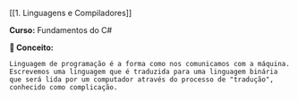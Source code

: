 
[[1. Linguagens e Compiladores]]

**Curso:** Fundamentos do C#  

**📖 Conceito:**

```
Linguagem de programação é a forma como nos comunicamos com a máquina.
Escrevemos uma linguagem que é traduzida para uma linguagem binária que será lida por um computador através do processo de "tradução", conhecido como complicação.
```
